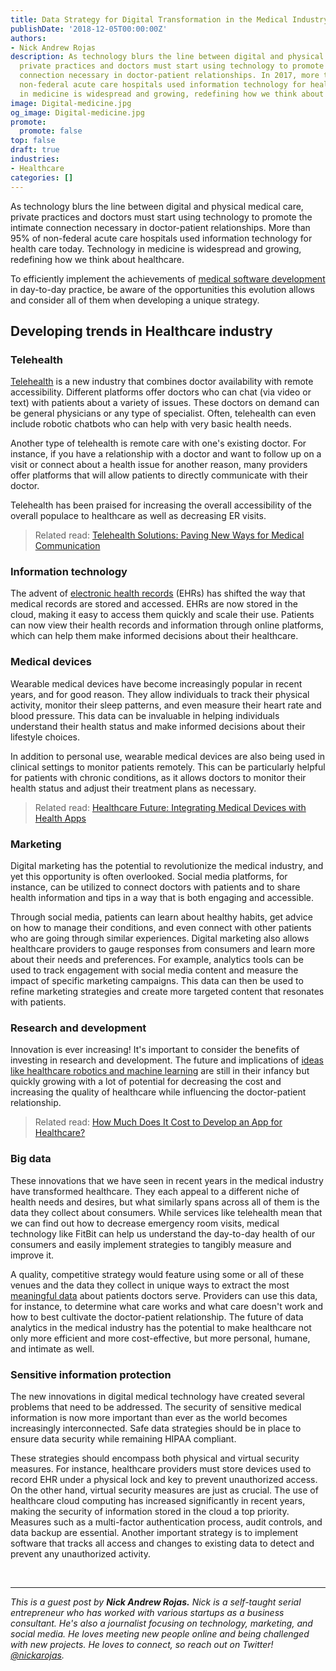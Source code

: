 ```yaml
---
title: Data Strategy for Digital Transformation in the Medical Industry
publishDate: '2018-12-05T00:00:00Z'
authors:
- Nick Andrew Rojas
description: As technology blurs the line between digital and physical medical care,
  private practices and doctors must start using technology to promote the intimate
  connection necessary in doctor-patient relationships. In 2017, more than 95% of
  non-federal acute care hospitals used information technology for health care. Technology
  in medicine is widespread and growing, redefining how we think about healthcare.
image: Digital-medicine.jpg
og_image: Digital-medicine.jpg
promote:
  promote: false
top: false
draft: true
industries:
- Healthcare
categories: []
---
```

As technology blurs the line between digital and physical medical care, private practices and doctors must start using technology to promote the intimate connection necessary in doctor-patient relationships. More than 95% of non-federal acute care hospitals used information technology for health care today. Technology in medicine is widespread and growing, redefining how we think about healthcare.

To efficiently implement the achievements of <a href="https://anadea.info/solutions/medical-app-development" target="_blank">medical software development</a> in day-to-day practice, be aware of the opportunities this evolution allows and consider all of them when developing a unique strategy.

## Developing trends in Healthcare industry

### Telehealth

<a href="https://anadea.info/solutions/medical-app-development/telemedicine-development" target="_blank">Telehealth</a> is a new industry that combines doctor availability with remote accessibility. Different platforms offer doctors who can chat (via video or text) with patients about a variety of issues. These doctors on demand can be general physicians or any type of specialist. Often, telehealth can even include robotic chatbots who can help with very basic health needs.

Another type of telehealth is remote care with one's existing doctor. For instance, if you have a relationship with a doctor and want to follow up on a visit or connect about a health issue for another reason, many providers offer platforms that will allow patients to directly communicate with their doctor.

Telehealth has been praised for increasing the overall accessibility of the overall populace to healthcare as well as decreasing ER visits.

> Related read: [Telehealth Solutions: Paving New Ways for Medical Communication](https://anadea.info/blog/telehealth-solutions-paving-new-ways-for-medical-communication)

### Information technology

The advent of <a href="https://anadea.info/solutions/medical-app-development/emr-ehr-development" target="_blank">electronic health records</a> (EHRs) has shifted the way that medical records are stored and accessed. EHRs are now stored in the cloud, making it easy to access them quickly and scale their use. Patients can now view their health records and information through online platforms, which can help them make informed decisions about their healthcare.

### Medical devices
Wearable medical devices have become increasingly popular in recent years, and for good reason. They allow individuals to track their physical activity, monitor their sleep patterns, and even measure their heart rate and blood pressure. This data can be invaluable in helping individuals understand their health status and make informed decisions about their lifestyle choices.

In addition to personal use, wearable medical devices are also being used in clinical settings to monitor patients remotely. This can be particularly helpful for patients with chronic conditions, as it allows doctors to monitor their health status and adjust their treatment plans as necessary.

> Related read: [Healthcare Future: Integrating Medical Devices with Health Apps](https://anadea.info/blog/healthcare-future-integrating-medical-devices-with-health-apps)

### Marketing

Digital marketing has the potential to revolutionize the medical industry, and yet this opportunity is often overlooked. Social media platforms, for instance, can be utilized to connect doctors with patients and to share health information and tips in a way that is both engaging and accessible.

Through social media, patients can learn about healthy habits, get advice on how to manage their conditions, and even connect with other patients who are going through similar experiences. Digital marketing also allows healthcare providers to gauge responses from consumers and learn more about their needs and preferences. For example, analytics tools can be used to track engagement with social media content and measure the impact of specific marketing campaigns. This data can then be used to refine marketing strategies and create more targeted content that resonates with patients.

### Research and development

Innovation is ever increasing! It's important to consider the benefits of investing in research and development. The future and implications of <a href="https://www.forbes.com/sites/danielnewman/2018/04/20/why-digital-transformation-in-healthcare-needs-to-prioritize-user-experience/#1bc18e04bb8a" target="_blank">ideas like healthcare robotics and machine learning</a> are still in their infancy but quickly growing with a lot of potential for decreasing the cost and increasing the quality of healthcare while influencing the doctor-patient relationship.

> Related read: [How Much Does It Cost to Develop an App for Healthcare?](https://anadea.info/blog/how-much-does-it-cost-to-develop-an-app-for-healthcare)

### Big data

These innovations that we have seen in recent years in the medical industry have transformed healthcare. They each appeal to a different niche of health needs and desires, but what similarly spans across all of them is the data they collect about consumers. While services like telehealth mean that we can find out how to decrease emergency room visits, medical technology like FitBit can help us understand the day-to-day health of our consumers and easily implement strategies to tangibly measure and improve it.

A quality, competitive strategy would feature using some or all of these venues and the data they collect in unique ways to extract the most <a href="https://www.liquibase.com/blog/data-strategy-digital-transformation" target="_blank">meaningful data</a> about patients doctors serve. Providers can use this data, for instance, to determine what care works and what care doesn't work and how to best cultivate the doctor-patient relationship. The future of data analytics in the medical industry has the potential to make healthcare not only more efficient and more cost-effective, but more personal, humane, and intimate as well.

### Sensitive information protection

The new innovations in digital medical technology have created several problems that need to be addressed. The security of sensitive medical information is now more important than ever as the world becomes increasingly interconnected. Safe data strategies should be in place to ensure data security while remaining HIPAA compliant.

These strategies should encompass both physical and virtual security measures. For instance, healthcare providers must store devices used to record EHR under a physical lock and key to prevent unauthorized access. On the other hand, virtual security measures are just as crucial. The use of healthcare cloud computing has increased significantly in recent years, making the security of information stored in the cloud a top priority. Measures such as a multi-factor authentication process, audit controls, and data backup are essential. Another important strategy is to implement software that tracks all access and changes to existing data to detect and prevent any unauthorized activity.


<br />

---
*This is a guest post by **Nick Andrew Rojas.** Nick is a self-taught serial entrepreneur who has worked with various startups as a business consultant. He's also a journalist focusing on technology, marketing, and social media. He loves meeting new people online and being challenged with new projects. He loves to connect, so reach out on Twitter! <a href="https://twitter.com/NickARojas" target="_blank">@nickarojas</a>.*
